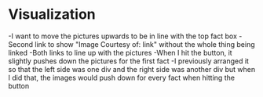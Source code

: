 # Visualization
-I want to move the pictures upwards to be in line with the top fact box
-Second link to show "Image Courtesy of: link" without the whole thing being linked
-Both links to line up with the pictures
-When I hit the button, it slightly pushes down the pictures for the first fact
-I previously arranged it so that the left side was one div and the right side was another div but when I did that, the images would push down for every fact when hitting the button
